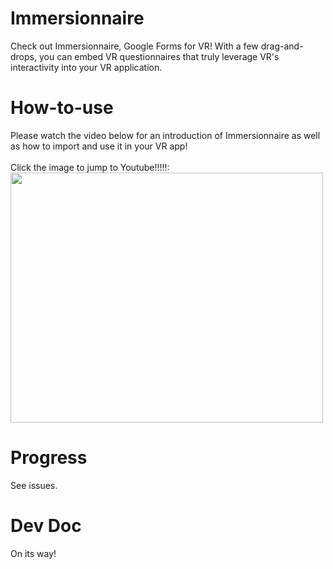 # Immersionnaire
Check out Immersionnaire, Google Forms for VR! With a few drag-and-drops, you can embed VR questionnaires that truly leverage VR's interactivity into your VR application.

# How-to-use
Please watch the video below for an introduction of Immersionnaire as well as how to import and use it in your VR app!
<br>
<br>
Click the image to jump to Youtube!!!!!:
<a href = "https://youtu.be/mN2NJ6W0tCM">
<img width="500" height="400" src="https://user-images.githubusercontent.com/111829337/211992467-b6c9173a-954c-4021-9b21-a1a6e519b131.png">
</a>

# Progress
See issues.

# Dev Doc
On its way!
